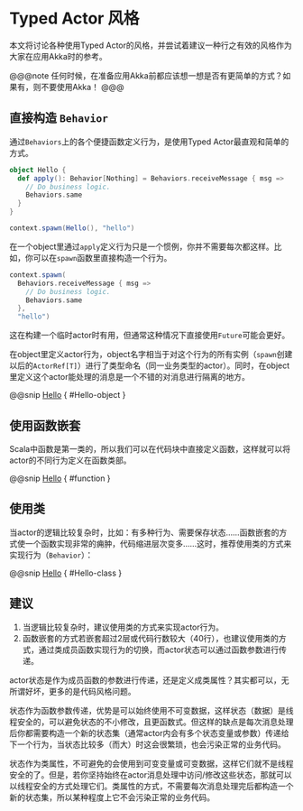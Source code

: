 # Typed Actor 风格

本文将讨论各种使用Typed Actor的风格，并尝试着建议一种行之有效的风格作为大家在应用Akka时的参考。

@@@note
任何时候，在准备应用Akka前都应该想一想是否有更简单的方式？如果有，则不要使用Akka！
@@@

## 直接构造 `Behavior`

通过`Behaviors`上的各个便捷函数定义行为，是使用Typed Actor最直观和简单的方式。
```scala
object Hello {
  def apply(): Behavior[Nothing] = Behaviors.receiveMessage { msg =>
    // Do business logic.
    Behaviors.same
  }
}

context.spawn(Hello(), "hello")
```
 
在一个object里通过`apply`定义行为只是一个惯例，你并不需要每次都这样。比如，你可以在`spawn`函数里直接构造一个行为。
```scala
context.spawn(
  Behaviors.receiveMessage { msg => 
    // Do business logic.
    Behaviors.same
  },
  "hello")
``` 

这在构建一个临时actor时有用，但通常这种情况下直接使用`Future`可能会更好。

在object里定义actor行为，object名字相当于对这个行为的所有实例（`spawn`创建以后的`ActorRef[T]`）进行了类型命名（同一业务类型的actor）。同时，在object里定义这个actor能处理的消息是一个不错的对消息进行隔离的地方。

@@snip [Hello](../../../../../cookbook-actor/src/main/scala/cookbook/actor/style/Hello.scala) { #Hello-object }

## 使用函数嵌套

Scala中函数是第一类的，所以我们可以在代码块中直接定义函数，这样就可以将actor的不同行为定义在函数类部。

@@snip [Hello](../../../../../cookbook-actor/src/main/scala/cookbook/actor/style/Hello.scala) { #function }

## 使用类

当actor的逻辑比较复杂时，比如：有多种行为、需要保存状态……函数嵌套的方式使一个函数实现非常的痈肿，代码缩进层次变多……这时，推荐使用类的方式来实现行为（`Behavior`）：

@@snip [Hello](../../../../../cookbook-actor/src/main/scala/cookbook/actor/style/Hello.scala) { #Hello-class }

## 建议

1. 当逻辑比较复杂时，建议使用类的方式来实现actor行为。
2. 函数嵌套的方式若嵌套超过2层或代码行数较大（40行），也建议使用类的方式，通过类成员函数实现行为的切换，而actor状态可以通过函数参数进行传递。

actor状态是作为成员函数的参数进行传递，还是定义成类属性？其实都可以，无所谓好坏，更多的是代码风格问题。

状态作为函数参数传递，优势是可以始终使用不可变数据，这样状态（数据）是线程安全的，可以避免状态的不小修改，且更函数式。但这样的缺点是每次消息处理后你都需要构造一个新的状态集（通常actor内会有多个状态变量或参数）传递给下一个行为，当状态比较多（而大）时这会很繁琐，也会污染正常的业务代码。

状态作为类属性，不可避免的会使用到可变变量或可变数据，这样它们就不是线程安全的了。但是，若你坚持始终在actor消息处理中访问/修改这些状态，那就可以以线程安全的方式处理它们。类属性的方式，不需要每次消息处理完后都构造一个新的状态集，所以某种程度上它不会污染正常的业务代码。
